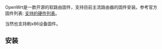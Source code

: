 OpenWrt是一款开源的软路由固件，支持目前主流路由器的固件安装。参考官方固件列表: [支持的硬件列表](https://openwrt.org/toh/views/toh_fwdownload?dataflt%5B0%5D=supported%20current%20rel_%3D24.10.1)。

当然也支持刷x86设备固件。

## 安装

